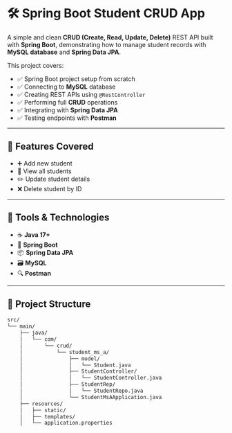 # 🛠️ Spring Boot Student CRUD App

A simple and clean **CRUD (Create, Read, Update, Delete)** REST API built with **Spring Boot**, demonstrating how to manage student records with **MySQL database** and **Spring Data JPA**.

This project covers:

- ✅ Spring Boot project setup from scratch  
- ✅ Connecting to **MySQL** database  
- ✅ Creating REST APIs using `@RestController`  
- ✅ Performing full **CRUD** operations  
- ✅ Integrating with **Spring Data JPA**  
- ✅ Testing endpoints with **Postman**

---

## 📌 Features Covered

- ➕ Add new student  
- 📂 View all students  
- ✏️ Update student details  
- ❌ Delete student by ID  

---

## 🔧 Tools & Technologies

- ☕ **Java 17+**  
- 🚀 **Spring Boot**  
- 📦 **Spring Data JPA**  
- 🗃️ **MySQL**  
- 🔍 **Postman**

---

## 📁 Project Structure

```bash
src/
└── main/
    ├── java/
    │   └── com/
    │       └── crud/
    │           └── student_ms_a/
    │               ├── model/
    │               │   └── Student.java
    │               ├── StudentController/
    │               │   └── StudentController.java
    │               ├── StudentRep/
    │               │   └── StudentRepo.java
    │               └── StudentMsAApplication.java
    ├── resources/
    │   ├── static/
    │   ├── templates/
    │   └── application.properties
